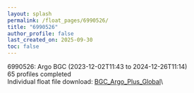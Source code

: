 ```yaml
---
layout: splash
permalink: /float_pages/6990526/
title: "6990526"
author_profile: false
last_created_on: 2025-09-30
toc: false
---
```

 
6990526: Argo BGC (2023-12-02T11:43 to 2024-12-26T11:14)\
65 profiles completed\
Individual float file download: [BGC_Argo_Plus_Global](https://ftp.soest.hawaii.edu/bgc_argo_plus/Individual_Floats/outliers_removed/6990526_Sprof_processed.nc)\
